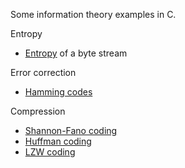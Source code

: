 Some information theory examples in C.

Entropy 

* [Entropy](/entropy) of a byte stream

Error correction

* [Hamming codes](/hamming) 

Compression

* [Shannon-Fano coding](/shannon-fano) 
* [Huffman coding](/huffman) 
* [LZW coding](/lzw) 
